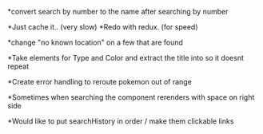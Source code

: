 *convert search by number to the name after searching by number

*Just cache it.. (very slow)
*Redo with redux. (for speed)

*change "no known location" on a few that are found 

*Take elements for Type and Color and extract the title into so it doesnt repeat

*Create error handling to reroute pokemon out of range

*Sometimes when searching the component rerenders with space on right side

*Would like to put searchHistory in order / make them clickable links